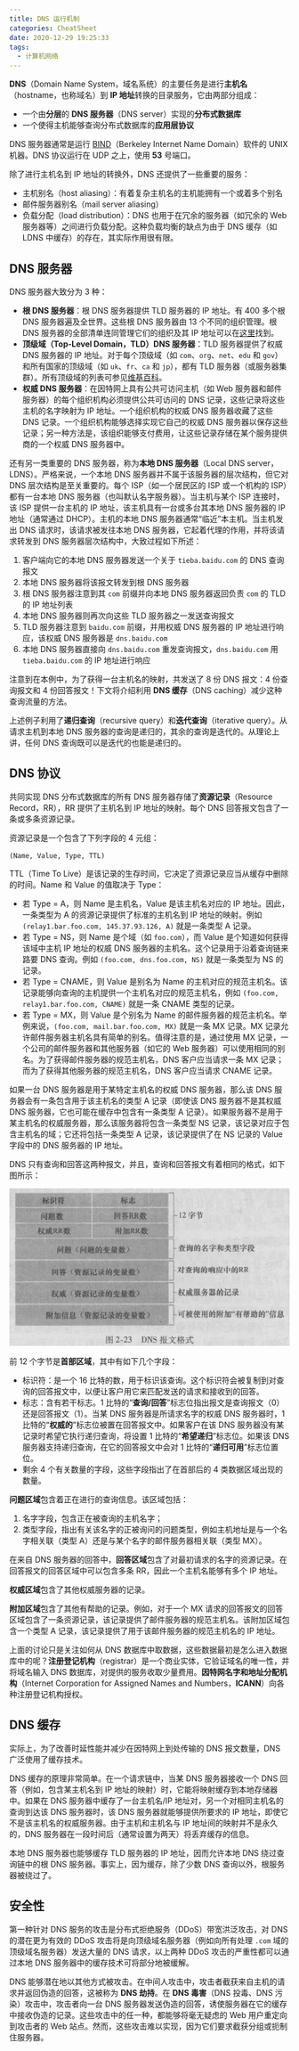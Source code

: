 ```yaml
---
title: DNS 运行机制
categories: CheatSheet
date: 2020-12-29 19:25:33
tags:
  - 计算机网络
---
```


**DNS**（Domain Name System，域名系统）的主要任务是进行**主机名**（hostname，也称域名）到 **IP 地址**转换的目录服务，它由两部分组成：

- 一个由**分层**的 **DNS 服务器**（DNS server）实现的**分布式数据库**
- 一个使得主机能够查询分布式数据库的**应用层协议**

DNS 服务器通常是运行 [BIND](https://www.isc.org/bind/)（Berkeley Internet Name Domain）软件的 UNIX 机器。DNS 协议运行在 UDP 之上，使用 **53** 号端口。

<!-- more -->

除了进行主机名到 IP 地址的转换外，DNS 还提供了一些重要的服务：

- 主机别名（host aliasing）：有着复杂主机名的主机能拥有一个或着多个别名
- 邮件服务器别名（mail server aliasing）
- 负载分配（load distribution）：DNS 也用于在冗余的服务器（如冗余的 Web 服务器等）之间进行负载分配。这种负载均衡的缺点为由于 DNS 缓存（如 LDNS 中缓存）的存在，其实际作用很有限。

## DNS 服务器

DNS 服务器大致分为 3 种：

- **根 DNS 服务器**：根 DNS 服务器提供 TLD 服务器的 IP 地址。有 400 多个根 DNS 服务器遍及全世界。这些根 DNS 服务器由 13 个不同的组织管理。根 DNS 服务器的全部清单连同管理它们的组织及其 IP 地址可以在[这里](https://root-servers.org/)找到。
- **顶级域（Top-Level Domain，TLD）DNS 服务器**：TLD 服务器提供了权威 DNS 服务器的 IP 地址。对于每个顶级域（如 `com`、`org`、`net`、`edu` 和 `gov`）和所有国家的顶级域（如 `uk`、`fr`、`ca` 和 `jp`），都有 TLD 服务器（或服务器集群）。所有顶级域的列表可参见[维基百科](https://zh.wikipedia.org/wiki/%E4%BA%92%E8%81%94%E7%BD%91%E9%A1%B6%E7%BA%A7%E5%9F%9F%E5%88%97%E8%A1%A8)。
- **权威 DNS 服务器**：在因特网上具有公共可访问主机（如 Web 服务器和邮件服务器）的每个组织机构必须提供公共可访问的 DNS 记录，这些记录将这些主机的名字映射为 IP 地址。一个组织机构的权威 DNS 服务器收藏了这些 DNS 记录。一个组织机构能够选择实现它自己的权威 DNS 服务器以保存这些记录；另一种方法是，该组织能够支付费用，让这些记录存储在某个服务提供商的一个权威 DNS 服务器中。

还有另一类重要的 DNS 服务器，称为**本地 DNS 服务器**（Local DNS server，LDNS）。严格来说，一个本地 DNS 服务器并不属于该服务器的层次结构，但它对 DNS 层次结构是至关重要的。每个 ISP（如一个居民区的 ISP 或一个机构的 ISP）都有一台本地 DNS 服务器（也叫默认名字服务器）。当主机与某个 ISP 连接时，该 ISP 提供一台主机的 IP 地址，该主机具有一台或多台其本地 DNS 服务器的 IP 地址（通常通过 DHCP）。主机的本地 DNS 服务器通常“临近”本主机。当主机发出 DNS 请求时，该请求被发往本地 DNS 服务器，它起着代理的作用，并将该请求转发到 DNS 服务器层次结构中，大致过程如下所述：

1. 客户端向它的本地 DNS 服务器发送一个关于 `tieba.baidu.com` 的 DNS 查询报文
2. 本地 DNS 服务器将该报文转发到根 DNS 服务器
3. 根 DNS 服务器注意到其 `com` 前缀并向本地 DNS 服务器返回负责 `com` 的 TLD 的 IP 地址列表
4. 本地 DNS 服务器则再次向这些 TLD 服务器之一发送查询报文
5. TLD 服务器注意到 `baidu.com` 前缀，并用权威 DNS 服务器的 IP 地址进行响应，该权威 DNS 服务器是 `dns.baidu.com`
6. 本地 DNS 服务器直接向 `dns.baidu.com` 重发查询报文，`dns.baidu.com` 用 `tieba.baidu.com` 的 IP 地址进行响应

注意到在本例中，为了获得一台主机名的映射，共发送了 8 份 DNS 报文：4 份查询报文和 4 份回答报文！下文将介绍利用 **DNS 缓存**（DNS caching）减少这种查询流量的方法。

上述例子利用了**递归查询**（recursive query）和**迭代查询**（iterative query）。从请求主机到本地 DNS 服务器的查询是递归的，其余的查询是迭代的。从理论上讲，任何 DNS 查询既可以是迭代的也能是递归的。

## DNS 协议

共同实现 DNS 分布式数据库的所有 DNS 服务器存储了**资源记录**（Resource Record，RR），RR 提供了主机名到 IP 地址的映射。每个 DNS 回答报文包含了一条或多条资源记录。

资源记录是一个包含了下列字段的 4 元组：

```text
(Name, Value, Type, TTL)
```

TTL（Time To Live）是该记录的生存时间，它决定了资源记录应当从缓存中删除的时间。Name 和 Value 的值取决于 Type：

- 若 Type = A，则 Name 是主机名，Value 是该主机名对应的 IP 地址。因此，一条类型为 A 的资源记录提供了标准的主机名到 IP 地址的映射。例如 `(relay1.bar.foo.com, 145.37.93.126, A)` 就是一条类型 A 记录。
- 若 Type = NS，则 Name 是个域（如 `foo.com`），而 Value 是个知道如何获得该域中主机 IP 地址的权威 DNS 服务器的主机名。这个记录用于沿着查询链来路要 DNS 查询。例如 `(foo.com, dns.foo.com, NS)` 就是一条类型为 NS 的记录。
- 若 Type = CNAME，则 Value 是别名为 Name 的主机对应的规范主机名。该记录能够向查询的主机提供一个主机名对应的规范主机名，例如 `(foo.com, relay1.bar.foo.com, CNAME)` 就是一条 CNAME 类型的记录。
- 若 Type = MX，则 Value 是个别名为 Name 的邮件服务器的规范主机名。举例来说，`(foo.com, mail.bar.foo.com, MX)` 就是一条 MX 记录。MX 记录允许邮件服务器主机名具有简单的别名。值得注意的是，通过使用 MX 记录，一个公司的邮件服务器和其他服务器（如它的 Web 服务器）可以使用相同的别名。为了获得邮件服务器的规范主机名，DNS 客户应当请求一条 MX 记录；而为了获得其他服务器的规范主机名，DNS 客户应当请求 CNAME 记录。

如果一台 DNS 服务器是用于某特定主机名的权威 DNS 服务器，那么该 DNS 服务器会有一条包含用于该主机名的类型 A 记录（即使该 DNS 服务器不是其权威 DNS 服务器，它也可能在缓存中包含有一条类型 A 记录）。如果服务器不是用于某主机名的权威服务器，那么该服务器将包含一条类型 NS 记录，该记录对应于包含主机名的域；它还将包括一条类型 A 记录，该记录提供了在 NS 记录的 Value 字段中的 DNS 服务器的 IP 地址。

DNS 只有查询和回答这两种报文，并且，查询和回答报文有着相同的格式，如下图所示：

![dns message](/images/dns-message.jpg)

前 12 个字节是**首部区域**，其中有如下几个字段：

- 标识符：是一个 16 比特的数，用于标识该查询。这个标识符会被复制到对查询的回答报文中，以便让客户用它来匹配发送的请求和接收到的回答。
- 标志：含有若干标志。1 比特的“**查询/回答**”标志位指出报文是查询报文（0）还是回答报文（1）。当某 DNS 服务器是所请求名字的权威 DNS 服务器时，1 比特的“**权威的**”标志位被置在回答报文中。如果客户在该 DNS 服务器没有某记录时希望它执行递归查询，将设置 1 比特的“**希望递归**”标志位。如果该 DNS 服务器支持递归查询，在它的回答报文中会对 1 比特的“**递归可用**”标志位置位。
- 剩余 4 个有关数量的字段，这些字段指出了在首部后的 4 类数据区域出现的数量。

**问题区域**包含着正在进行的查询信息。该区域包括：

1. 名字字段，包含正在被查询的主机名字；
2. 类型字段，指出有关该名字的正被询问的问题类型，例如主机地址是与一个名字相关联（类型 A）还是与某个名字的邮件服务器相关联（类型 MX）。

在来自 DNS 服务器的回答中，**回答区域**包含了对最初请求的名字的资源记录。在回答报文的回答区域中可以包含多条 RR，因此一个主机名能够有多个 IP 地址。

**权威区域**包含了其他权威服务器的记录。

**附加区域**包含了其他有帮助的记录。例如，对于一个 MX 请求的回答报文的回答区域包含了一条资源记录，该记录提供了邮件服务器的规范主机名。该附加区域包含一个类型 A 记录，该记录提供了用于该邮件服务器的规范主机名的 IP 地址。

上面的讨论只是关注如何从 DNS 数据库中取数据，这些数据最初是怎么进入数据库中的呢？**注册登记机构**（registrar）是一个商业实体，它验证域名的唯一性，并将域名输入 DNS 数据库，对提供的服务收取少量费用。**因特网名字和地址分配机构**（Internet Corporation for Assigned Names and Numbers，**ICANN**）向各种注册登记机构授权。

## DNS 缓存

实际上，为了改善时延性能并减少在因特网上到处传输的 DNS 报文数量，DNS 广泛使用了缓存技术。

DNS 缓存的原理非常简单。在一个请求链中，当某 DNS 服务器接收一个 DNS 回答（例如，包含某主机名到 IP 地址的映射）时，它能将映射缓存到本地存储器中。如果在 DNS 服务器中缓存了一台主机名/IP 地址对，另一个对相同主机名的查询到达该 DNS 服务器时，该 DNS 服务器就能够提供所要求的 IP 地址，即使它不是该主机名的权威服务器。由于主机和主机名与 IP 地址间的映射并不是永久的，DNS 服务器在一段时间后（通常设置为两天）将丢弃缓存的信息。

本地 DNS 服务器也能够缓存 TLD 服务器的 IP 地址，因而允许本地 DNS 绕过查询链中的根 DNS 服务器。事实上，因为缓存，除了少数 DNS 查询以外，根服务器被绕过了。

## 安全性

第一种针对 DNS 服务的攻击是分布式拒绝服务（DDoS）带宽洪泛攻击，对 DNS 的潜在更为有效的 DDoS 攻击将是向顶级域名服务器（例如向所有处理 `.com` 域的顶级域名服务器）发送大量的 DNS 请求，以上两种 DDoS 攻击的严重性都可以通过本地 DNS 服务器中的缓存技术可将部分地被缓解。

DNS 能够潜在地以其他方式被攻击。在中间人攻击中，攻击者截获来自主机的请求并返回伪造的回答，这被称为 **DNS 劫持**。在 **DNS 毒害**（DNS 投毒、DNS 污染）攻击中，攻击者向一台 DNS 服务器发送伪造的回答，诱使服务器在它的缓存中接收伪造的记录。这些攻击中的任一种，都能够将毫无疑虑的 Web 用户重定向到攻击者的 Web 站点。然而，这些攻击难以实现，因为它们要求截获分组或扼制住服务器。
